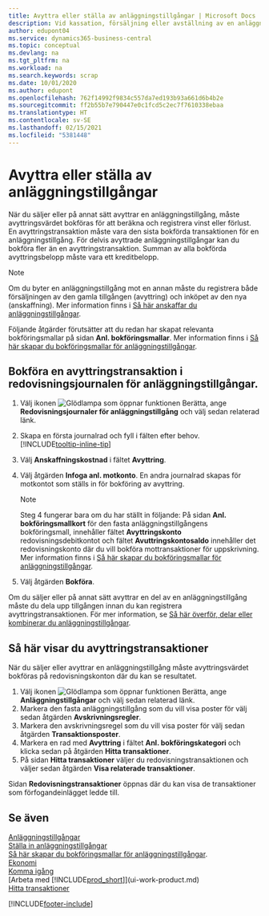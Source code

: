 ```yaml
---
title: Avyttra eller ställa av anläggningstillgångar | Microsoft Docs
description: Vid kassation, försäljning eller avställning av en anläggningstillgång måste du bokföra ett avyttringsvärde.
author: edupont04
ms.service: dynamics365-business-central
ms.topic: conceptual
ms.devlang: na
ms.tgt_pltfrm: na
ms.workload: na
ms.search.keywords: scrap
ms.date: 10/01/2020
ms.author: edupont
ms.openlocfilehash: 762f14992f9834c557da7ed193b93a661d6b4b2e
ms.sourcegitcommit: ff2b55b7e790447e0c1fcd5c2ec7f7610338ebaa
ms.translationtype: HT
ms.contentlocale: sv-SE
ms.lasthandoff: 02/15/2021
ms.locfileid: "5381448"
---
```

# <a name="dispose-of-or-retire-fixed-assets"></a>Avyttra eller ställa av anläggningstillgångar

När du säljer eller på annat sätt avyttrar en anläggningstillgång, måste avyttringsvärdet bokföras för att beräkna och registrera vinst eller förlust. En avyttringstransaktion måste vara den sista bokförda transaktionen för en anläggningstillgång. För delvis avyttrade anläggningstillgångar kan du bokföra fler än en avyttringstransaktion. Summan av alla bokförda avyttringsbelopp måste vara ett kreditbelopp.  

> [!NOTE]  
> Om du byter en anläggningstillgång mot en annan måste du registrera både försäljningen av den gamla tillgången (avyttring) och inköpet av den nya (anskaffning). Mer information finns i [Så här anskaffar du anläggningstillgångar](fa-how-acquire.md).  

Följande åtgärder förutsätter att du redan har skapat relevanta bokföringsmallar på sidan **Anl. bokföringsmallar**. Mer information finns i [Så här skapar du bokföringsmallar för anläggningstillgångar](fa-how-setup-general.md#to-set-up-fixed-asset-posting-groups).  

## <a name="to-post-a-disposal-from-the-fixed-asset-gl-journal"></a>Bokföra en avyttringstransaktion i redovisningsjournalen för anläggningstillgångar.

1. Välj ikonen ![Glödlampa som öppnar funktionen Berätta](media/ui-search/search_small.png "Berätta för mig vad du vill göra"), ange **Redovisningsjournaler för anläggningstillgång** och välj sedan relaterad länk.  
2. Skapa en första journalrad och fyll i fälten efter behov. [!INCLUDE[tooltip-inline-tip](includes/tooltip-inline-tip_md.md)]  
3. Välj **Anskaffningskostnad** i fältet **Avyttring**.  
4. Välj åtgärden **Infoga anl. motkonto**. En andra journalrad skapas för motkontot som ställs in för bokföring av avyttring.  

    > [!NOTE]  
    >  Steg 4 fungerar bara om du har ställt in följande: På sidan **Anl. bokföringsmallkort** för den fasta anläggningstillgångens bokföringsmall, innehåller fältet **Avyttringskonto** redovisningsdebitkontot och fältet **Avuttringskontosaldo** innehåller det redovisningskonto där du vill bokföra mottransaktioner för uppskrivning. Mer information finns i [Så här skapar du bokföringsmallar för anläggningstillgångar](fa-how-setup-general.md#to-set-up-fixed-asset-posting-groups).  
5. Välj åtgärden **Bokföra**.  

Om du säljer eller på annat sätt avyttrar en del av en anläggningstillgång måste du dela upp tillgången innan du kan registrera avyttringstransaktionen. För mer information, se [Så här överför, delar eller kombinerar du anläggningstillgångar](fa-how-trans-split-combine.md).  

## <a name="to-view-disposal-ledger-entries"></a>Så här visar du avyttringstransaktioner
När du säljer eller avyttrar en anläggningstillgång måste avyttringsvärdet bokföras på redovisningskonton där du kan se resultatet.  

1. Välj ikonen ![Glödlampa som öppnar funktionen Berätta](media/ui-search/search_small.png "Berätta för mig vad du vill göra"), ange **Anläggningstillgångar** och välj sedan relaterad länk.  
2. Markera den fasta anläggningstillgång som du vill visa poster för välj sedan åtgärden **Avskrivningsregler**.  
3. Markera den avskrivningsregel som du vill visa poster för välj sedan åtgärden **Transaktionsposter**.  
4. Markera en rad med **Avyttring** i fältet **Anl. bokföringskategori** och klicka sedan på åtgärden **Hitta transaktioner**.  
5. På sidan **Hitta transaktioner** väljer du redovisningstransaktionen och väljer sedan åtgärden **Visa relaterade transaktioner**.  

Sidan **Redovisningstransaktioner** öppnas där du kan visa de transaktioner som förfogandeinlägget ledde till.  

## <a name="see-also"></a>Se även

[Anläggningstillgångar](fa-manage.md)  
[Ställa in anläggningstillgångar](fa-setup.md)  
[Så här skapar du bokföringsmallar för anläggningstillgångar](fa-how-setup-general.md#to-set-up-fixed-asset-posting-groups).  
[Ekonomi](finance.md)  
[Komma igång](product-get-started.md)  
[Arbeta med [!INCLUDE[prod_short](includes/prod_short.md)]](ui-work-product.md)  
[Hitta transaktioner](ui-find-entries.md)  


[!INCLUDE[footer-include](includes/footer-banner.md)]